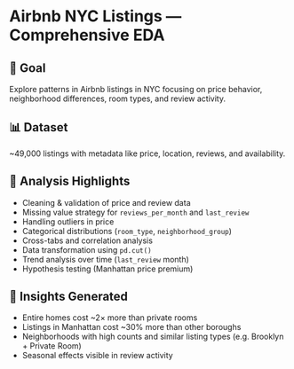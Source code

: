 # Airbnb NYC Listings — Comprehensive EDA

## 📌 Goal
Explore patterns in Airbnb listings in NYC focusing on price behavior, neighborhood differences, room types, and review activity.

## 📊 Dataset
~49,000 listings with metadata like price, location, reviews, and availability.

## 🔎 Analysis Highlights
- Cleaning & validation of price and review data  
- Missing value strategy for `reviews_per_month` and `last_review`  
- Handling outliers in price  
- Categorical distributions (`room_type`, `neighborhood_group`)  
- Cross-tabs and correlation analysis  
- Data transformation using `pd.cut()`  
- Trend analysis over time (`last_review` month)  
- Hypothesis testing (Manhattan price premium)

## 🧠 Insights Generated
- Entire homes cost ~2× more than private rooms  
- Listings in Manhattan cost ~30% more than other boroughs  
- Neighborhoods with high counts and similar listing types (e.g. Brooklyn + Private Room)  
- Seasonal effects visible in review activity
